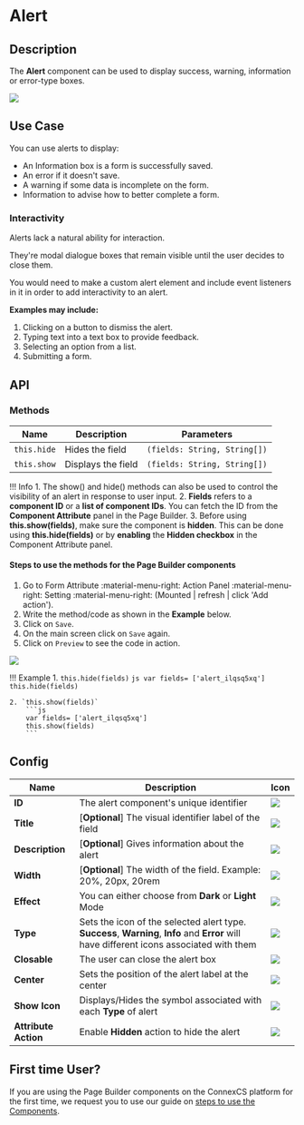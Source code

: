 # Alert

## Description

The **Alert** component can be used to display success, warning, information or error-type boxes.

<img src= "/apps/components/img/alert.png">

## Use Case

You can use alerts to display:

* An Information box is a form is successfully saved.
* An error if it doesn't save.
* A warning if some data is incomplete on the form.
* Information to advise how to better complete a form.

### Interactivity

Alerts lack a natural ability for interaction.

They're modal dialogue boxes that remain visible until the user decides to close them.

You would need to make a custom alert element and include event listeners in it in order to add interactivity to an alert.

**Examples may include:**

1. Clicking on a button to dismiss the alert.
2. Typing text into a text box to provide feedback.
3. Selecting an option from a list.
4. Submitting a form.

## API

### Methods

| **Name**| **Description**|**Parameters**|
|---------|----------------|------------|
|`this.hide`|Hides the field|`(fields: String, String[])`|
|`this.show`|Displays the field|`(fields: String, String[])`|

!!! Info
    1. The show() and hide() methods can also be used to control the visibility of an alert in response to user input.
    2. **Fields** refers to a **component ID** or a **list of component IDs**. You can fetch the ID from the **Component Attribute** panel in the Page Builder.
    3. Before using **this.show(fields)**, make sure the component is **hidden**. This can be done using **this.hide(fields)** or by **enabling** the **Hidden checkbox** in the Component Attribute panel.

#### Steps to use the methods for the Page Builder components

1. Go to Form Attribute :material-menu-right: Action Panel :material-menu-right: Setting :material-menu-right: (Mounted | refresh | click 'Add action').
2. Write the method/code as shown in the **Example** below.
3. Click on `Save`.
4. On the main screen click on `Save` again.
5. Click on `Preview` to see the code in action.
<img src= "/apps/components/img/check1.png">

!!! Example
    1. `this.hide(fields)`
        ```js
        var fields= ['alert_ilqsq5xq']
        this.hide(fields)
        ```

    2. `this.show(fields)`
        ```js
        var fields= ['alert_ilqsq5xq']
        this.show(fields)
        ```

## Config

|**Name**|**Description**|**Icon**|
|--------|---------------|--------|
|**ID**| The alert component's unique identifier|<img src= "/apps/components/img/alert_id2.png">|
|**Title**| [**Optional**] The visual identifier label of the field|<img src= "/apps/components/img/alert_title2.png">|
|**Description**| [**Optional**] Gives information about the alert|<img src= "/apps/components/img/alert_description2.png">|
|**Width**| [**Optional**] The width of the field. Example: 20%, 20px, 20rem|<img src= "/apps/components/img/alert_width2.png">|
|**Effect**| You can either choose from **Dark** or **Light** Mode|<img src= "/apps/components/img/alert_effect2.png">|
|**Type**| Sets the icon of the selected alert type. **Success**, **Warning**, **Info** and **Error** will have different icons associated with them|<img src= "/apps/components/img/alert_effect3.png">|
|**Closable**| The user can close the alert box|<img src= "/apps/components/img/alert_closable2.png">|
|**Center**| Sets the position of the alert label at the center|<img src= "/apps/components/img/alert_center2.png">|
|**Show Icon**|Displays/Hides the symbol associated with each **Type** of alert|<img src= "/apps/components/img/alert_showicon2.png">|
|**Attribute Action**|Enable **Hidden** action to hide the alert|<img src= "/apps/components/img/alert_arrtibuteaction.png">|

## First time User?

If you are using the Page Builder components on the ConnexCS platform for the first time, we request you to use our guide on <a href="https://bani-appsection--connexcs-docs.netlify.app/apps/page-builder/#steps-to-use-components-in-the-page-builder" target="_blank">steps to use the Components</a>.
